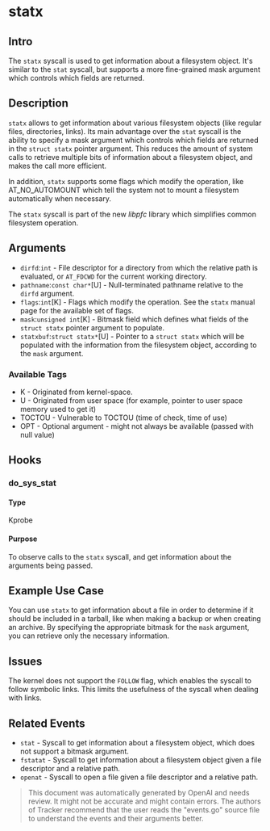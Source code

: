 
# statx

## Intro
The `statx` syscall is used to get information about a filesystem object. It's similar to the `stat` syscall, but supports a more fine-grained mask argument which controls which fields are returned.

## Description

`statx` allows to get information about various filesystem objects (like regular files, directories, links). Its main advantage over the `stat` syscall is the ability to specify a mask argument which controls which fields are returned in the `struct statx` pointer argument. This reduces the amount of system calls to retrieve multiple bits of information about a filesystem object, and makes the call more efficient.

In addition, `statx` supports some flags which modify the operation, like AT_NO_AUTOMOUNT which tell the system not to mount a filesystem automatically when necessary.

The `statx` syscall is part of the new *libpfc* library which simplifies common filesystem operation.

## Arguments

* `dirfd`:`int` - File descriptor for a directory from which the relative path is evaluated, or `AT_FDCWD` for the current working directory.
* `pathname`:`const char*`[U] - Null-terminated pathname relative to the `dirfd` argument.
* `flags`:`int`[K] - Flags which modify the operation. See the `statx` manual page for the available set of flags.
* `mask`:`unsigned int`[K] - Bitmask field which defines what fields of the `struct statx` pointer argument to populate. 
* `statxbuf`:`struct statx*`[U] - Pointer to a `struct statx` which will be populated with the information from the filesystem object, according to the `mask` argument.

### Available Tags
* K - Originated from kernel-space.
* U - Originated from user space (for example, pointer to user space memory used to get it)
* TOCTOU - Vulnerable to TOCTOU (time of check, time of use)
* OPT - Optional argument - might not always be available (passed with null value)

## Hooks
### do_sys_stat
#### Type
Kprobe
#### Purpose
To observe calls to the `statx` syscall, and get information about the arguments being passed.

## Example Use Case
You can use `statx` to get information about a file in order to determine if it should be included in a tarball, like when making a backup or when creating an archive. By specifying the appropriate bitmask for the `mask` argument, you can retrieve only the necessary information. 

## Issues
The kernel does not support the `FOLLOW` flag, which enables the syscall to follow symbolic links. This limits the usefulness of the syscall when dealing with links.

## Related Events
* `stat` - Syscall to get information about a filesystem object, which does not support a bitmask argument. 
* `fstatat` - Syscall to get information about a filesystem object given a file descriptor and a relative path. 
* `openat` - Syscall to open a file given a file descriptor and a relative path.

> This document was automatically generated by OpenAI and needs review. It might
> not be accurate and might contain errors. The authors of Tracker recommend that
> the user reads the "events.go" source file to understand the events and their
> arguments better.
